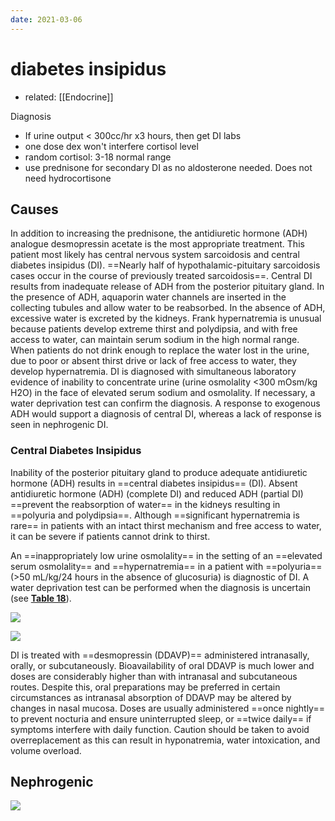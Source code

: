 ```yaml
---
date: 2021-03-06
---
```


# diabetes insipidus

- related: [[Endocrine]]

Diagnosis

- If urine output < 300cc/hr x3 hours, then get DI labs
- one dose dex won't interfere cortisol level
- random cortisol: 3-18 normal range
- use prednisone for secondary DI as no aldosterone needed. Does not need hydrocortisone

## Causes

In addition to increasing the prednisone, the antidiuretic hormone (ADH) analogue desmopressin acetate is the most appropriate treatment. This patient most likely has central nervous system sarcoidosis and central diabetes insipidus (DI). ==Nearly half of hypothalamic-pituitary sarcoidosis cases occur in the course of previously treated sarcoidosis==. Central DI results from inadequate release of ADH from the posterior pituitary gland. In the presence of ADH, aquaporin water channels are inserted in the collecting tubules and allow water to be reabsorbed. In the absence of ADH, excessive water is excreted by the kidneys. Frank hypernatremia is unusual because patients develop extreme thirst and polydipsia, and with free access to water, can maintain serum sodium in the high normal range. When patients do not drink enough to replace the water lost in the urine, due to poor or absent thirst drive or lack of free access to water, they develop hypernatremia. DI is diagnosed with simultaneous laboratory evidence of inability to concentrate urine (urine osmolality <300 mOsm/kg H2O) in the face of elevated serum sodium and osmolality. If necessary, a water deprivation test can confirm the diagnosis. A response to exogenous ADH would support a diagnosis of central DI, whereas a lack of response is seen in nephrogenic DI.

### Central Diabetes Insipidus

Inability of the posterior pituitary gland to produce adequate antidiuretic hormone (ADH) results in ==central diabetes insipidus== (DI). Absent antidiuretic hormone (ADH) (complete DI) and reduced ADH (partial DI) ==prevent the reabsorption of water== in the kidneys resulting in ==polyuria and polydipsia==. Although ==significant hypernatremia is rare== in patients with an intact thirst mechanism and free access to water, it can be severe if patients cannot drink to thirst.

An ==inappropriately low urine osmolality== in the setting of an ==elevated serum osmolality== and ==hypernatremia== in a patient with ==polyuria== (>50 mL/kg/24 hours in the absence of glucosuria) is diagnostic of DI. A water deprivation test can be performed when the diagnosis is uncertain (see **[Table 18](https://mksap18.acponline.org/app/topics/en/tables/mk18_b_en_t18)**).

![](https://photos.thisispiggy.com/file/wikiFiles/20220710204939.png)

![](https://photos.thisispiggy.com/file/wikiFiles/20220710204544.png)

DI is treated with ==desmopressin (DDAVP)== administered intranasally, orally, or subcutaneously. Bioavailability of oral DDAVP is much lower and doses are considerably higher than with intranasal and subcutaneous routes. Despite this, oral preparations may be preferred in certain circumstances as intranasal absorption of DDAVP may be altered by changes in nasal mucosa. Doses are usually administered ==once nightly== to prevent nocturia and ensure uninterrupted sleep, or ==twice daily== if symptoms interfere with daily function. Caution should be taken to avoid overreplacement as this can result in hyponatremia, water intoxication, and volume overload.

## Nephrogenic

![](https://photos.thisispiggy.com/file/wikiFiles/20220710204842.png)

